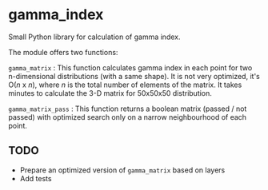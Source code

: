 # gamma_index

Small Python library for calculation of gamma index.

The module offers two functions:

`gamma_matrix` 
: This function calculates gamma index in each point for two
  n-dimensional distributions (with a same shape). It is not
  very optimized, it's O(*n* x *n*), where *n* is the total
  number of elements of the matrix. It takes minutes to calculate
  the 3-D matrix for 50x50x50 distribution.

`gamma_matrix_pass`
: This function returns a boolean matrix (passed / not passed) 
  with optimized search only on a narrow neighbourhood of
  each point. 

## TODO

* Prepare an optimized version of `gamma_matrix` based on 
  layers
* Add tests